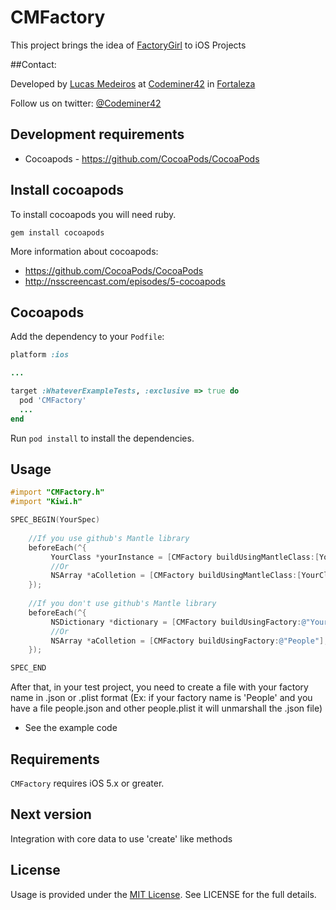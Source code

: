 # CMFactory

This project brings the idea of [FactoryGirl](https://github.com/thoughtbot/factory_girl) to iOS Projects

##Contact:

Developed by [Lucas Medeiros](https://www.twitter.com/aspmedeiros) at [Codeminer42](http://www.codeminer42.com) in [Fortaleza](http://goo.gl/maps/EIAxy)

Follow us on twitter: [@Codeminer42](https://twitter.com/Codeminer42)

## Development requirements

* Cocoapods - https://github.com/CocoaPods/CocoaPods

## Install cocoapods

To install cocoapods you will need ruby.

	gem install cocoapods
	
More information about cocoapods:

* https://github.com/CocoaPods/CocoaPods
* http://nsscreencast.com/episodes/5-cocoapods

## Cocoapods

Add the dependency to your `Podfile`:

```ruby
platform :ios

...

target :WhateverExampleTests, :exclusive => true do
  pod 'CMFactory'
  ...
end

```
Run `pod install` to install the dependencies.

## Usage

```objective-c
#import "CMFactory.h"
#import "Kiwi.h"

SPEC_BEGIN(YourSpec)
	
	//If you use github's Mantle library                    
	beforeEach(^{
	     YourClass *yourInstance = [CMFactory buildUsingMantleClass:[YourClass class] fromFactory:@"YourClass"];
		 //Or
		 NSArray *aColletion = [CMFactory buildUsingMantleClass:[YourClass class] fromFactory:@"People"];
	});
	
	//If you don't use github's Mantle library
	beforeEach(^{
	     NSDictionary *dictionary = [CMFactory buildUsingFactory:@"YourClass"];
		 //Or
		 NSArray *aColletion = [CMFactory buildUsingFactory:@"People"];
	});

SPEC_END

```
After that, in your test project, you need to create a file with your factory name in .json or .plist format
(Ex: if your factory name is 'People' and you have a file people.json and other people.plist it will unmarshall the .json file)

* See the example code

## Requirements

`CMFactory` requires iOS 5.x or greater.

## Next version

Integration with core data to use 'create' like methods

## License

Usage is provided under the [MIT License](http://http://opensource.org/licenses/mit-license.php).  See LICENSE for the full details.


